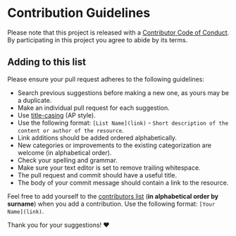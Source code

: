 # Contribution Guidelines

Please note that this project is released with a [Contributor Code of Conduct](../CODE_OF_CONDUCT.md). By participating in this project you agree to abide by its terms.

## Adding to this list

Please ensure your pull request adheres to the following guidelines:

- Search previous suggestions before making a new one, as yours may be a duplicate.
- Make an individual pull request for each suggestion.
- Use [title-casing](http://titlecapitalization.com) (AP style).
- Use the following format: `[List Name](link)` - `Short description of the content or author of the resource`.
- Link additions should be added ordered alphabetically.
- New categories or improvements to the existing categorization are welcome (in alphabetical order).
- Check your spelling and grammar.
- Make sure your text editor is set to remove trailing whitespace.
- The pull request and commit should have a useful title.
- The body of your commit message should contain a link to the resource.

Feel free to add yourself to the [contributors list](../CONTRIBUTORS.md) (**in alphabetical order by surname**) when you add a contribution. Use the following format: `[Your Name](link)`.

Thank you for your suggestions! :heart:
